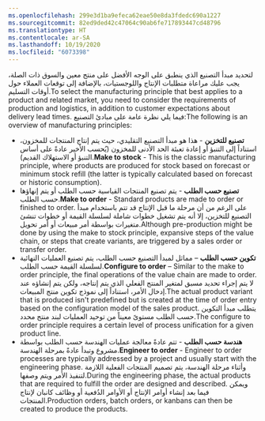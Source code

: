 ```yaml
---
ms.openlocfilehash: 299e3d1ba9efeca62eae50e8da3fdedc690a1227
ms.sourcegitcommit: 82ed9ded42c47064c90ab6fe717893447cd48796
ms.translationtype: HT
ms.contentlocale: ar-SA
ms.lasthandoff: 10/19/2020
ms.locfileid: "6073398"
---
```

<span data-ttu-id="aa708-101">لتحديد مبدأ التصنيع الذي ينطبق على الوجه الأفضل على منتج معين والسوق ذات الصلة، يجب عليك مراعاة متطلبات الإنتاج واللوجستيات، بالإضافة إلى توقعات العملاء حول أوقات التسليم.</span><span class="sxs-lookup"><span data-stu-id="aa708-101">To select the manufacturing principle that best applies to a product and related market, you need to consider the requirements of production and logistics, in addition to customer expectations about delivery lead times.</span></span> <span data-ttu-id="aa708-102">فيما يلي نظرة عامة على مبادئ التصنيع:</span><span class="sxs-lookup"><span data-stu-id="aa708-102">The following is an overview of manufacturing principles:</span></span>

- <span data-ttu-id="aa708-103">**تصنيع للتخزين** - هذا هو مبدأ التصنيع التقليدي، حيث يتم إنتاج المنتجات للمخزون، استناداً إلى التنبؤ أو إعادة تعبئة الحد الأدنى للمخزون (يُحسب الأخير عادةً على أساس التنبؤ أو الاستهلاك القديم).</span><span class="sxs-lookup"><span data-stu-id="aa708-103">**Make to stock** - This is the classic manufacturing principle, where products are produced for stock based on forecast or minimum stock refill (the latter is typically calculated based on forecast or historic consumption).</span></span>
- <span data-ttu-id="aa708-104">**تصنيع حسب الطلب** - يتم تصنيع المنتجات القياسية حسب الطلب أو يتم إنهاؤها حسب الطلب.</span><span class="sxs-lookup"><span data-stu-id="aa708-104">**Make to order** - Standard products are made to order or finished to order.</span></span> <span data-ttu-id="aa708-105">على الرغم من أن مرحلة ما قبل الإنتاج قد تتم باستخدام مبدأ التصنيع للتخزين، إلا أنه يتم تشغيل خطوات شاملة لسلسلة القيمة أو خطوات تنشئ متغيرات بواسطة أمر مبيعات أو أمر تحويل.</span><span class="sxs-lookup"><span data-stu-id="aa708-105">Although pre-production might be done by using the make to stock principle, expansive steps of the value chain, or steps that create variants, are triggered by a sales order or transfer order.</span></span>
- <span data-ttu-id="aa708-106">**تكوين حسب الطلب** – مماثل لمبدأ التصنيع حسب الطلب، يتم تصنيع العمليات النهائية لسلسلة القيمة حسب الطلب.</span><span class="sxs-lookup"><span data-stu-id="aa708-106">**Configure to order** – Similar to the make to order principle, the final operations of the value chain are made to order.</span></span> <span data-ttu-id="aa708-107">لا يتم إجراء تحديد مسبق لمتغير المنتج الفعلي الذي يتم إنتاجه، ولكن يتم إنشاؤه عند إدخال الأمر، استناداً إلى نموذج تكوين منتج المبيعات.</span><span class="sxs-lookup"><span data-stu-id="aa708-107">The actual product variant that is produced isn't predefined but is created at the time of order entry based on the configuration model of the sales product.</span></span> <span data-ttu-id="aa708-108">يتطلب مبدأ التكوين حسب الطلب مستوىً معيناً من توحيد العمليات لبند منتج محدد.</span><span class="sxs-lookup"><span data-stu-id="aa708-108">The configure to order principle requires a certain level of process unification for a given product line.</span></span>
- <span data-ttu-id="aa708-109">**هندسة حسب الطلب** - تتم عادةً معالجة عمليات الهندسة حسب الطلب بواسطة مشروع وتبدأ عادةً بمرحلة الهندسة.</span><span class="sxs-lookup"><span data-stu-id="aa708-109">**Engineer to order** - Engineer to order processes are typically addressed by a project and usually start with the engineering phase.</span></span> <span data-ttu-id="aa708-110">وأثناء مرحلة الهندسة، يتم تصميم المنتجات الفعلية اللازمة لتنفيذ الأمر ويتم وصفها.</span><span class="sxs-lookup"><span data-stu-id="aa708-110">During the engineering phase, the actual products that are required to fulfill the order are designed and described.</span></span> <span data-ttu-id="aa708-111">ويمكن فيما بعد إنشاء أوامر الإنتاج أو الأوامر الدُفعية أو وظائف كانبان لإنتاج المنتجات.</span><span class="sxs-lookup"><span data-stu-id="aa708-111">Production orders, batch orders, or kanbans can then be created to produce the products.</span></span>
